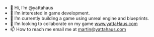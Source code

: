 - 👋 Hi, I’m @yattahaus
- 👀 I’m interested in game development.
- 🌱 I’m currently building a game using unreal engine and blueprints.
- 💞️ I’m looking to collaborate on my game www.yattaHaus.com
- 📫 How to reach me email me at martin@yattahaus.com

<!---
yattahaus/yattahaus is a ✨ Game Development and Metaverse company. Our Mission: Make Things that are fun to create happiness for all.✨ repository because its `README.md` (this file) appears on your GitHub profile.
You can click the Preview link to take a look at your changes.
--->
